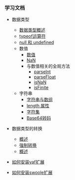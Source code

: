 ### 学习文档


- 数据类型
    - [数据类型概述](数据类型/数据类型概述.md)
    - [typeof运算符](数据类型/typeof运算符.md)
    - [null 和 undefined](数据类型/null和undefined.md)
    - 数值
        - [数值](数据类型/数值/数值.md)
        - [NaN](数据类型/数值/NaN.md)
        - 与数值相关的全局方法
          - [parseInt](数据类型/数值/与数值相关的全局方法/parseInt.md)
          - [parseFloat](数据类型/数值/与数值相关的全局方法/parseFloat.md)
          - [isNaN](数据类型/数值/与数值相关的全局方法/isNaN.md)
          - [isFinite](数据类型/数值/与数值相关的全局方法/isFinite.md)
    - 字符串
        - [字符串与数组](数据类型/字符串/字符串与数组.md)
        - [length 属性](数据类型/字符串/length属性.md)
        - [字符集](数据类型/字符串/字符集.md)
        - [Base64转码](数据类型/字符串/Base64转码.md)
- 数据类型的转换
    - [概述](数据类型/数据类型概述.md)
    - [强制转换](数据类型/强制转换.md)
    - [概述](数据类型/数据类型概述.md)
            
- [如何安装yaf扩展](docs/如何安装yaf扩展.md)
- [如何安装swoole扩展](docs/如何安装swoole扩展.md)
